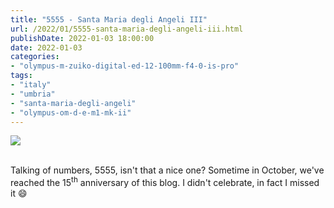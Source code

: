 ```yaml
---
title: "5555 - Santa Maria degli Angeli III"
url: /2022/01/5555-santa-maria-degli-angeli-iii.html
publishDate: 2022-01-03 18:00:00
date: 2022-01-03
categories:
- "olympus-m-zuiko-digital-ed-12-100mm-f4-0-is-pro"
tags:
- "italy"
- "umbria"
- "santa-maria-degli-angeli"
- "olympus-om-d-e-m1-mk-ii"
---
```

<div class="container">
<div class="center"><a target="_blank" href="https://d25zfm9zpd7gm5.cloudfront.net/1200x1200/2019/20190903_095815_lr.jpg"><img class="webfeedsFeaturedVisual" src="https://d25zfm9zpd7gm5.cloudfront.net/0600x0600/2019/20190903_095815_lr.jpg" /></a></div>
</div>
<br />

Talking of numbers, 5555, isn't that a nice one? Sometime in
October, we've reached the 15<sup>th</sup> anniversary of
this blog. I didn't celebrate, in fact I missed it :smile:
